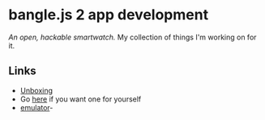 # bangle.js 2 app development

_An open, hackable smartwatch._ My collection of things I'm working on for it.

## Links
- [Unboxing](https://www.youtube.com/watch?v=EfwjPPZNKJc)
- Go [here](https://shop.espruino.com/banglejs2) if you want one for yourself
- [emulator](https://www.espruino.com/ide/?emulator)- 
